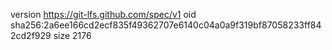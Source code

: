 version https://git-lfs.github.com/spec/v1
oid sha256:2a6ee166cd2ecf835f49362707e6140c04a0a9f319bf87058233ff842cd2f929
size 2176
